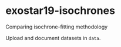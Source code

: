 # exostar19-isochrones
Comparing isochrone-fitting methodology

Upload and document datasets in `data`.
